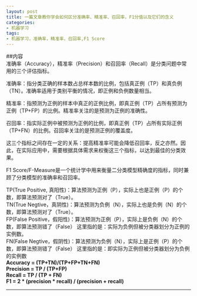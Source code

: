 ```yaml
---
layout: post
title: 一篇文章教你学会如何区分准确率、精准率、召回率，F1分值以及它们的含义
categories:
- 机器学习
tags:
- 机器学习，准确率，精准率，召回率,F1 Score
---
```




##内容  
准确率（Accuracy），精准率（Precision）和召回率（Recall）是分类问题中常用的三个评估指标。

准确率：指分类正确的样本数占总样本数的比例，包括真正例（TP）和真负例（TN）。准确率适用于类别平衡的情况，即正例和负例数量相当。

精准率：指预测为正例的样本中真正的正例比例，即真正例（TP）占所有预测为正例（TP+FP）的比例。精准率关注的是预测为正例的准确性。

召回率：指实际正例中被预测为正例的比例，即真正例（TP）占所有实际正例（TP+FN）的比例。召回率关注的是预测正例的覆盖度。

这三个指标之间存在一定的关系：提高精准率可能会降低召回率，反之亦然。因此，在实际应用中，需要根据具体需求来权衡这三个指标，以达到最佳的分类效果。

F1 Score/F-Measure是一个统计学中用来衡量二分类模型精确度的指标，同时兼顾了分类模型的准确率和召回率。

TP(True Positive, 真阳性)：算法预测为正例（P），实际上也是正例（P）的个数，即算法预测对了（True）。  
TN(True Negtive，真阴性)：算法预测为负例（N），实际上也是负例（N）的个数，即算法预测对了（True）。  
FP(False Positive，假阳性)：算法预测为正例（P），实际上是负例（N）的个数，即算法预测错了（False）
这里指的是：实际为负例但被分类器划分为正例的实例数。  
FN(False Negtive，假阴性)：算法预测为负例（N），实际上是正例（P）的个数，即算法预测错了（False）
这里指的是：即实际为正例但被分类器划分为负例的实例数  
**Accuracy = (TP+TN)/(TP+FP+TN+FN)**  
**Precision = TP / (TP+FP)**  
**Recall = TP / (TP + FN)**  
**F1 = 2 * (precision * recall) / (precision + recall)**  

----
